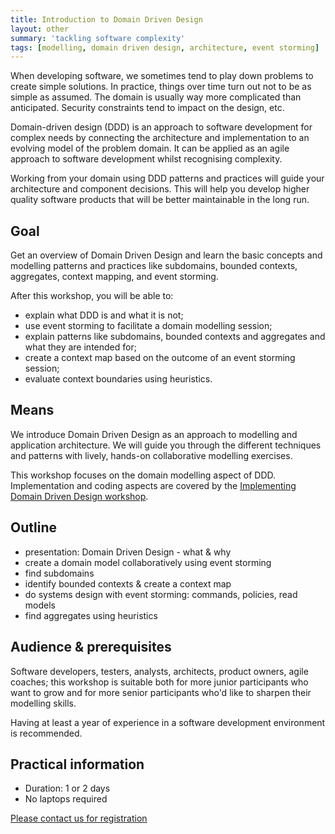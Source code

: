 ```yaml
---
title: Introduction to Domain Driven Design
layout: other
summary: 'tackling software complexity'
tags: [modelling, domain driven design, architecture, event storming]
---
```


When developing software, we sometimes tend to play down problems to create
simple solutions. In practice, things over time turn out not to be as simple as
assumed. The domain is usually way more complicated than anticipated. Security
constraints tend to impact on the design, etc.

Domain-driven design (DDD) is an approach to software development for complex
needs by connecting the architecture and implementation to an evolving model of
the problem domain. It can be applied as an agile approach to software
development whilst recognising complexity.

Working from your domain using DDD patterns and practices will guide your architecture and component decisions. This will help you develop higher quality
software products that will be better maintainable in the long run. 

## Goal

Get an overview of Domain Driven Design and learn the basic concepts and modelling
patterns and practices like subdomains, bounded contexts, aggregates, context mapping, and event storming.

After this workshop, you will be able to:
- explain what DDD is and what it is not;
- use event storming to facilitate a domain modelling session;
- explain patterns like subdomains, bounded contexts and aggregates and what they are intended for;
- create a context map based on the outcome of an event storming session;
- evaluate context boundaries using heuristics.

## Means

We introduce Domain Driven Design as an approach to modelling and application
architecture. We will guide you through the different techniques and patterns
with lively, hands-on collaborative modelling exercises. 

This workshop focuses on the domain modelling aspect of DDD. Implementation and
coding aspects are covered by the [Implementing Domain Driven Design workshop](/training/implementing-ddd).

## Outline

- presentation: Domain Driven Design - what & why
- create a domain model collaboratively using event storming
- find subdomains
- identify bounded contexts & create a context map
- do systems design with event storming: commands, policies, read models
- find aggregates using heuristics

## Audience & prerequisites

Software developers, testers, analysts, architects, product owners, agile
coaches; this workshop is suitable both for more junior participants who want to
grow and for more senior participants who'd like to sharpen their modelling
skills.

Having at least a year of experience in a software development environment is
recommended.

## Practical information

* Duration: 1 or 2 days
* No laptops required

[Please contact us for registration](/contact)
